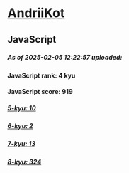 # [AndriiKot](https://www.codewars.com/users/AndriiKot) 

## JavaScript

##### As of 2025-02-05 12:22:57 uploaded:

#### JavaScript rank: 4 kyu

#### JavaScript score: 919

##### [5-kyu: 10](https://github.com/AndriiKot/JavaScript__CodeWars/tree/main/kyu-5)

##### [6-kyu: 2](https://github.com/AndriiKot/JavaScript__CodeWars/tree/main/kyu-6)

##### [7-kyu: 13](https://github.com/AndriiKot/JavaScript__CodeWars/tree/main/kyu-7)

##### [8-kyu: 324](https://github.com/AndriiKot/JavaScript__CodeWars/tree/main/kyu-8)

